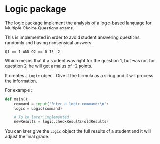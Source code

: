 # Logic package

The logic package implement the analysis of a logic-based language for Multiple Choice Questions exams.

This is implemented in order to avoid student answering questions randomly and having nonsensical answers.

```
Q1 == 1 AND Q2 == 0 IS -2
```

Which means that if a student was right for the question 1, but was not for question 2, he will get a malus of -2 points.



It creates a `Logic` object. Give it the formula as a string and it will process the information.

For example :

```python
def main():
    command = input('Enter a logic command:\n')
    logic = Logic(command)

    # To be later implemented
    newResults = logic.checkResults(oldResults)
```



You can later give the `Logic` object the full results of a student and it will adjust the final grade.
